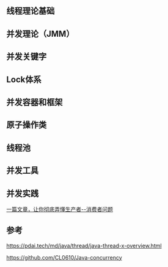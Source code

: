 ## 线程理论基础

## 并发理论（JMM）

## 并发关键字

## Lock体系

## 并发容器和框架

## 原子操作类

## 线程池

## 并发工具

## 并发实践

[一篇文章，让你彻底弄懂生产者--消费者问题](https://juejin.im/post/5aeec675f265da0b7c072c56)

## 参考

https://pdai.tech/md/java/thread/java-thread-x-overview.html

https://github.com/CL0610/Java-concurrency




